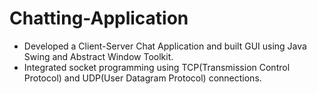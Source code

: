 # Chatting-Application

* Developed a Client-Server Chat Application and built GUI using Java Swing and Abstract Window Toolkit.
* Integrated socket programming using TCP(Transmission Control Protocol) and UDP(User Datagram Protocol) connections.
